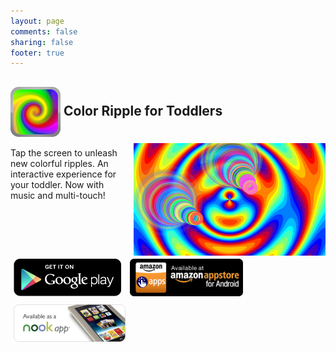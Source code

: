```yaml
---
layout: page
comments: false
sharing: false
footer: true
---
```

<h2 style="padding-top:0px;"> <img src="/images/icons/color_ripple_icon_80.png" style="height:80px; border:0px; vertical-align:middle"> Color Ripple for Toddlers</img> <img src="/images/icons/color_ripple_screen_180.png" style="height:180px; border:0px; float:right; margin-top:10px; margin-left:20px;" /></h2>

Tap the screen to unleash new colorful ripples. An interactive experience for your toddler. Now with music and multi-touch!

<a href="https://play.google.com/store/apps/details?id=com.androidcave.colorripple"><img style="border:0;margin:5px;margin:5px;" src="/images/appstores/google_play_badge.png" /></a>
<a href="http://www.amazon.com/gp/product/B008JS6RFC"><img src="/images/appstores/amazon_badge.png" style="border:0;margin:5px;"/></a>
<a href="http://www.barnesandnoble.com/w/color-ripple-for-toddlers-rad-lemur/1112166628"><img src="/images/appstores/nook_badge.png" style="border:0;margin:5px;"/></a>
